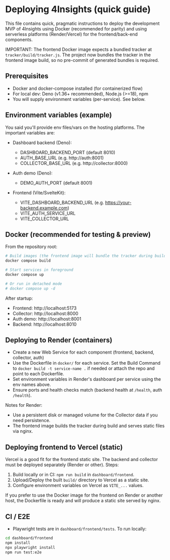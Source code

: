 # Deploying 4Insights (quick guide)

This file contains quick, pragmatic instructions to deploy the development MVP
of 4Insights using Docker (recommended for parity) and using serverless
platforms (Render/Vercel) for the frontend/back-end components.

IMPORTANT: The frontend Docker image expects a bundled tracker at
`tracker/build/tracker.js`. The project now bundles the tracker in the frontend
image build, so no pre-commit of generated bundles is required.

## Prerequisites

- Docker and docker-compose installed (for containerized flow)
- For local dev: Deno (v1.36+ recommended), Node.js (>=18), npm
- You will supply environment variables (per-service). See below.

## Environment variables (example)

You said you'll provide env files/vars on the hosting platforms. The important
variables are:

- Dashboard backend (Deno):
  - DASHBOARD_BACKEND_PORT (default 8010)
  - AUTH_BASE_URL (e.g. http://auth:8001)
  - COLLECTOR_BASE_URL (e.g. http://collector:8000)

- Auth demo (Deno):
  - DEMO_AUTH_PORT (default 8001)

- Frontend (Vite/SvelteKit):
  - VITE_DASHBOARD_BACKEND_URL (e.g. https://your-backend.example.com)
  - VITE_AUTH_SERVICE_URL
  - VITE_COLLECTOR_URL

## Docker (recommended for testing & preview)

From the repository root:

```bash
# Build images (the frontend image will bundle the tracker during build)
docker compose build

# Start services in foreground
docker compose up

# Or run in detached mode
# docker compose up -d
```

After startup:

- Frontend: http://localhost:5173
- Collector: http://localhost:8000
- Auth demo: http://localhost:8001
- Backend: http://localhost:8010

## Deploying to Render (containers)

- Create a new Web Service for each component (frontend, backend, collector,
  auth)
- Use the Dockerfile in `docker/` for each service. Set the Build Command to
  `docker build -t service-name .` if needed or attach the repo and point to
  each Dockerfile.
- Set environment variables in Render's dashboard per service using the env
  names above.
- Ensure ports and health checks match (backend health at `/health`, auth
  `/health`).

Notes for Render:

- Use a persistent disk or managed volume for the Collector data if you need
  persistence.
- The frontend image builds the tracker during build and serves static files via
  nginx.

## Deploying frontend to Vercel (static)

Vercel is a good fit for the frontend static site. The backend and collector
must be deployed separately (Render or other). Steps:

1. Build locally or in CI: `npm run build` in `dashboard/frontend`.
2. Upload/Deploy the built `build/` directory to Vercel as a static site.
3. Configure environment variables on Vercel as `VITE_...` values.

If you prefer to use the Docker image for the frontend on Render or another
host, the Dockerfile is ready and will produce a static site served by nginx.

## CI / E2E

- Playwright tests are in `dashboard/frontend/tests`. To run locally:

```bash
cd dashboard/frontend
npm install
npx playwright install
npm run test:e2e
```


